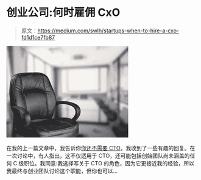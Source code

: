 # 创业公司:何时雇佣 CxO

> 原文：<https://medium.com/swlh/startups-when-to-hire-a-cxo-fd1d1ce7fb87>

![](img/d31b9351c300951efcc52327b7957e3e.png)

在我的上一篇文章中，我告诉你[你还不需要 CTO](/@WickedSmaht/startups-you-dont-need-a-cto-yet-8fa02b26191a)，我收到了一些有趣的回复。在一次讨论中，有人指出，这不仅适用于 CTO，还可能包括创始团队尚未涵盖的任何 C 级职位。我同意:我选择写关于 CTO 的角色，因为它更接近我的经验，所以我最终与创业团队讨论这个职能，但你也可以…